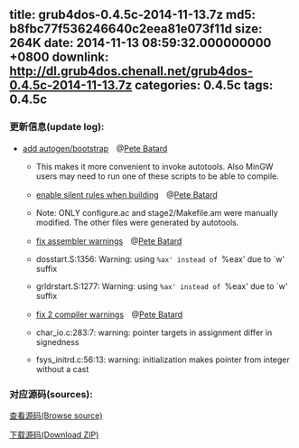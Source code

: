 title: grub4dos-0.4.5c-2014-11-13.7z
md5: b8fbc77f536246640c2eea81e073f11d
size: 264K
date: 2014-11-13 08:59:32.000000000 +0800
downlink: http://dl.grub4dos.chenall.net/grub4dos-0.4.5c-2014-11-13.7z
categories: 0.4.5c
tags: 0.4.5c
---


### 更新信息(update log):
  * [add autogen/bootstrap](https://github.com/chenall/grub4dos/commit/d1e469cf3eb787d77a0397ee6b56e2ea3b8e3fdc)　@[Pete Batard](https://github.com/pbatard)
    
    * This makes it more convenient to invoke autotools. Also MinGW users
      may need to run one of these scripts to be able to compile.
    * [enable silent rules when building](https://github.com/chenall/grub4dos/commit/ac5eb01f336e719f776221d2ea177e7145bd9b03)　@[Pete Batard](https://github.com/pbatard)
    
    * Note: ONLY configure.ac and stage2/Makefile.am were manually modified.
      The other files were generated by autotools.
    * [fix assembler warnings](https://github.com/chenall/grub4dos/commit/92da24ad298d2220d40acda0d95324959c889fe3)　@[Pete Batard](https://github.com/pbatard)
    
    * dosstart.S:1356: Warning: using `%ax' instead of `%eax' due to `w' suffix
    * grldrstart.S:1277: Warning: using `%ax' instead of `%eax' due to `w' suffix
    * [fix 2 compiler warnings](https://github.com/chenall/grub4dos/commit/2384551665056c5d44d609090b040192977115b1)　@[Pete Batard](https://github.com/pbatard)
    
    * char_io.c:283:7: warning: pointer targets in assignment differ in signedness
    * fsys_initrd.c:56:13: warning: initialization makes pointer from integer without a cast
  
### 对应源码(sources):
  [查看源码(Browse source)](https://github.com/chenall/grub4dos/tree/2384551665056c5d44d609090b040192977115b1)

  [下载源码(Download ZIP)](https://github.com/chenall/grub4dos/archive/2384551665056c5d44d609090b040192977115b1.zip)
